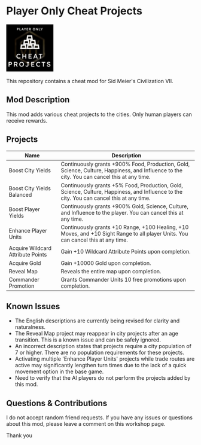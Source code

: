 # Player Only Cheat Projects

<img src="images/player-only-cheat-projects-thumbnail.png" width="25%" height="25%">

This repository contains a cheat mod for Sid Meier's Civilization VII.

## Mod Description

This mod adds various cheat projects to the cities. Only human players can receive rewards.

## Projects

| Name | Description |
| ---- | ----------- |
| Boost City Yields | Continuously grants +900% Food, Production, Gold, Science, Culture, Happiness, and Influence to the city. You can cancel this at any time. |
| Boost City Yields Balanced | Continuously grants +5% Food, Production, Gold, Science, Culture, Happiness, and Influence to the city. You can cancel this at any time. |
| Boost Player Yields | Continuously grants +900% Gold, Science, Culture, and Influence to the player. You can cancel this at any time. |
| Enhance Player Units | Continuously grants +10 Range, +100 Healing, +10 Moves, and +10 Sight Range to all player Units. You can cancel this at any time. |
| Acquire Wildcard Attribute Points | Gain +10 Wildcard Attribute Points upon completion. |
| Acquire Gold | Gain +10000 Gold upon completion. |
| Reveal Map | Reveals the entire map upon completion. |
| Commander Promotion | Grants Commander Units 10 free promotions upon completion. |

## Known Issues

- The English descriptions are currently being revised for clarity and naturalness.
- The Reveal Map project may reappear in city projects after an age transition. This is a known issue and can be safely ignored.
- An incorrect description states that projects require a city population of 7 or higher. There are no population requirements for these projects.
- Activating multiple 'Enhance Player Units' projects while trade routes are active may significantly lengthen turn times due to the lack of a quick movement option in the base game.
- Need to verify that the AI players do not perform the projects added by this mod.

## Questions & Contributions

I do not accept random friend requests. If you have any issues or questions about this mod, please leave a comment on this workshop page.

Thank you
